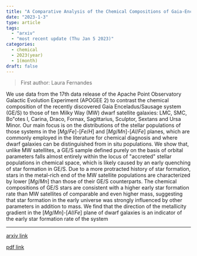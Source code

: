 ```yaml
---
title: "A Comparative Analysis of the Chemical Compositions of Gaia-Enceladus/Sausage and Milky Way Satellites using APOGEE"
date: "2023-1-3"
type: article
tags:
  - "arxiv"
  - "most recent update (Thu Jan 5 2023)"
categories:
  - chemical
  - 2023(year)
  - 1(month)
draft: false
---
```


> First author: Laura Fernandes

 We use data from the 17th data release of the Apache Point Observatory
Galactic Evolution Experiment (APOGEE 2) to contrast the chemical composition
of the recently discovered Gaia Enceladus/Sausage system (GE/S) to those of ten
Milky Way (MW) dwarf satellite galaxies: LMC, SMC, Bo\"otes I, Carina, Draco,
Fornax, Sagittarius, Sculptor, Sextans and Ursa Minor. Our main focus is on the
distributions of the stellar populations of those systems in the $[Mg/Fe]$-$[Fe/H]$
and $[Mg/Mn]$-$[Al/Fe]$ planes, which are commonly employed in the literature for
chemical diagnosis and where dwarf galaxies can be distinguished from in situ
populations. We show that, unlike MW satellites, a GE/S sample defined purely
on the basis of orbital parameters falls almost entirely within the locus of
"accreted" stellar populations in chemical space, which is likely caused by an
early quenching of star formation in GE/S. Due to a more protracted history of
star formation, stars in the metal-rich end of the MW satellite populations are
characterized by lower $[Mg/Mn]$ than those of their GE/S counterparts. The
chemical compositions of GE/S stars are consistent with a higher early star
formation rate than MW satellites of comparable and even higher mass,
suggesting that star formation in the early universe was strongly influenced by
other parameters in addition to mass. We find that the direction of the
metallicity gradient in the $[Mg/Mn]$-$[Al/Fe]$ plane of dwarf galaxies is an
indicator of the early star formation rate of the system

---
[arxiv link](http://arxiv.org/abs/2301.01302v1)

[pdf link](http://arxiv.org/pdf/2301.01302v1)
